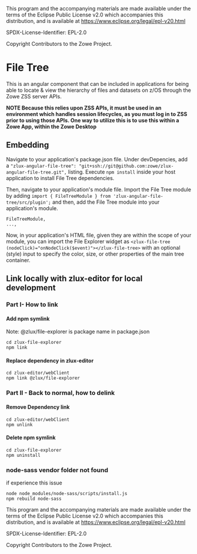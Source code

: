 This program and the accompanying materials are
made available under the terms of the Eclipse Public License v2.0 which accompanies
this distribution, and is available at https://www.eclipse.org/legal/epl-v20.html

SPDX-License-Identifier: EPL-2.0

Copyright Contributors to the Zowe Project.
# File Tree

This is an angular component that can be included in applications for being able to locate & view the hierarchy of files and datasets on z/OS through the Zowe ZSS server APIs.

**NOTE Because this relies upon ZSS APIs, it must be used in an environment which handles session lifecycles, as you must log in to ZSS prior to using those APIs. One way to utilize this is to use this within a Zowe App, within the Zowe Desktop**

## Embedding

Navigate to your application's package.json file. Under devDepencies, add a
```"zlux-angular-file-tree": "git+ssh://git@github.com:zowe/zlux-angular-file-tree.git",```
listing. Execute ```npm install``` inside your host application to install File Tree dependencies.

Then, navigate to your application's module file. Import the File Tree module by adding
```import { FileTreeModule } from 'zlux-angular-file-tree/src/plugin';```
and then, add the File Tree module into your application's module.
```...,
FileTreeModule,
...,
```

Now, in your application's HTML file, given they are within the scope of your module, you can import the File Explorer widget as
```<zlux-file-tree (nodeClick)="onNodeClick($event)"></zlux-file-tree>```
with an optional (style) input to specify the color, size, or other properties of the main tree container.


## Link locally with zlux-editor for local development      

### Part I- How to link

#### Add npm symlink 
Note: @zlux/file-explorer is package name in package.json
```
cd zlux-file-explorer
npm link 
```
#### Replace dependency in zlux-editor
```
cd zlux-editor/webClient
npm link @zlux/file-explorer
```

### Part II - Back to normal, how to delink

#### Remove Dependency link
```
cd zlux-editor/webClient
npm unlink
```

#### Delete npm symlink

```
cd zlux-file-explorer
npm uninstall
```

### node-sass vendor folder not found
if experience this issue
```
node node_modules/node-sass/scripts/install.js
npm rebuild node-sass
```



This program and the accompanying materials are
made available under the terms of the Eclipse Public License v2.0 which accompanies
this distribution, and is available at https://www.eclipse.org/legal/epl-v20.html

SPDX-License-Identifier: EPL-2.0

Copyright Contributors to the Zowe Project.

